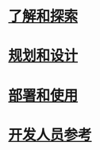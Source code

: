 # [了解和探索](/understand-explore/microsoft-identity-manager-2016.md)
# [规划和设计](/plan-design/microsoft-identity-manager-2016-supported-platforms.md)
# [部署和使用](/deploy-use/microsoft-identity-manager-deploy.md)
# [开发人员参考](/reference/microsoft-identity-manager-2016-developer-reference.md)


<!--HONumber=Apr16_HO4-->


